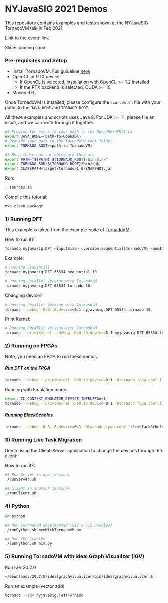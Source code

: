 # NYJavaSIG 2021 Demos 

This repository contains examples and tests shown at the NYJavaSIG TornadoVM talk in Feb 2021

Link to the event: [link](https://www.eventbrite.com/e/transparent-heterogeneous-computing-for-java-via-tornadovm-tickets-138156215961)

Slides coming soon! 

### Pre-requisites and Setup

* Install TornadoVM. Full guideline [here](https://github.com/beehive-lab/TornadoVM/blob/master/INSTALL.md)
* OpenCL or PTX device:
  * If OpenCL is selected, installation with OpenCL >= 1.2 installed
  * If the PTX backend is selected, CUDA >= 10  
* Maven 3.6

Once TornadoVM is installed, please configure the `sources.sh` file with your paths to the `JAVA_HOME` and `TORNADO_ROOT`.

All these examples and scripts uses Java 8. For JDK >= 11, please file an issue, and we can work through it together.   

```bash
## Provide the paths to your path to the OpenJDK+JVMCI bin
export JAVA_HOME=<path-to-OpenJDK>
# Provide your path to the TornadoVM root folder
export TORNADO_ROOT=<path-to-TornadoVM>

## Keep these env-variables are they are
export PATH="${PATH}:${TORNADO_ROOT}/bin/bin/"
export TORNADO_SDK=${TORNADO_ROOT}/bin/sdk
export CLASSPATH=target/tornado-1.0-SNAPSHOT.jar
```

Run:
```bash
. sources.sh
```

Compile this tutorial:

```bash
mvn clean package
```

### 1) Running DFT

This example is taken from the example-suite of [TornadoVM](https://github.com/beehive-lab/TornadoVM):

How to run it?

```bash
tornado nyjavasig.DFT <inputSize> <version:sequential|tornadoVM> <numIterations>
```

Example:

```bash
# Running Sequential
tornado nyjavasig.DFT 65534 sequential 10

# Running Parallel Version with TornadoVM
tornado nyjavasig.DFT 65534 tornado 10
```

Changing device?
```bash
# Running Parallel Version with TornadoVM
tornado --debug -Ds0.t0.device=0:1 nyjavasig.DFT 65534 tornado 10
```

Print Kernel:
```bash
# Running Parallel Version with TornadoVM
tornado --printKernel --debug -Ds0.t0.device=0:1 nyjavasig.DFT 65534 tornado 10
```


### 2) Running on FPGAs

Note, you need an FPGA to run these demos.

##### Run DFT on the FPGA

```bash
tornado --debug --printKernel -Ds0.t0.device=0:1 -Dtornado.fpga.conf.file=dftFPGA.conf nyjavasig.DFT 8192 tornado 5
```

Running with Emulation mode:

```bash
export CL_CONTEXT_EMULATOR_DEVICE_INTELFPGA=1
tornado --debug --printKernel -Ds0.t0.device=0:1 -Dtornado.fpga.conf.file=dftFPGA.conf nyjavasig.DFT 8192 tornado 5
```

##### Running BlackScholes 

```bash
tornado --debug -Ds0.t0.device=0:1 -Dtornado.fpga.conf.file=blackScholes.conf nyjavasig.BlackScholes 33554432
```

### 3) Running Live Task Migration 

Demo using the Client-Server application to change the devices through the client:

How to run it?:

```bash
## Run Server in one terminal
./runServer.sh

## Client in another terminal
./runClient.sh
```

### 4) Python 


```bash
cd python 

## Run TornadoVM accelerated (512 x 512 Doubles)
./runPython.sh mxmWithTornadoVM.py

## Run CPU GraalVM 
./runPython.sh mxm.py
```


### 5) Running TornadoVM with Ideal Graph Visualizer (IGV)

Run IGV 20.2.0 

```bash
~/Downloads/20.2.0/idealgraphvisualizer/bin/idealgraphvisualizer &
```

Run an example (vector add)
```bash
tornado --igv nyjavasig.TestTornado
```
